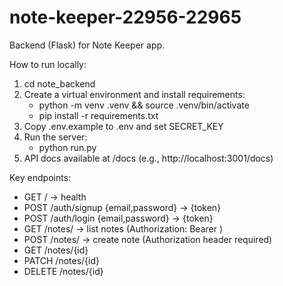 # note-keeper-22956-22965

Backend (Flask) for Note Keeper app.

How to run locally:
1. cd note_backend
2. Create a virtual environment and install requirements:
   - python -m venv .venv && source .venv/bin/activate
   - pip install -r requirements.txt
3. Copy .env.example to .env and set SECRET_KEY
4. Run the server:
   - python run.py
5. API docs available at /docs (e.g., http://localhost:3001/docs)

Key endpoints:
- GET /           -> health
- POST /auth/signup {email,password} -> {token}
- POST /auth/login {email,password}  -> {token}
- GET /notes/     -> list notes (Authorization: Bearer <token>)
- POST /notes/    -> create note (Authorization header required)
- GET /notes/{id}
- PATCH /notes/{id}
- DELETE /notes/{id}